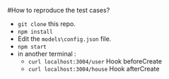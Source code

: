 #How to reproduce the test cases?

- `git clone` this repo.
- `npm install`
- Edit the `models\config.json` file.
- `npm start`
- in another terminal :
  - `curl localhost:3004/user` Hook beforeCreate
  - `curl localhost:3004/house` Hook afterCreate
